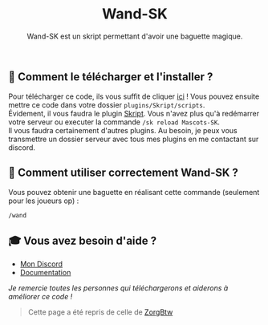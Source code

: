 <h1 align="center">Wand-SK</h1>
<p align="center">Wand-SK est un skript permettant d'avoir une baguette magique.</p><br />

## 🏹 **Comment le télécharger et l'installer ?**
Pour télécharger ce code, ils vous suffit de cliquer [ici](https://github.com/MaxouLeKangou/Wand-SK/releases/tag/v1.0.0) ! Vous pouvez ensuite mettre ce code dans votre dossier `plugins/Skript/scripts`.<br />
Évidement, il vous faudra le plugin [Skript](https://github.com/SkriptLang/Skript/releases). Vous n'avez plus qu'à redémarrer votre serveur ou executer la commande `/sk reload Mascots-SK`.<br />
Il vous faudra certainement d'autres plugins. Au besoin, je peux vous transmettre un dossier serveur avec tous mes plugins en me contactant sur discord.

## 👀 **Comment utiliser correctement Wand-SK ?**
Vous pouvez obtenir une baguette en réalisant cette commande (seulement pour les joueurs op) : <br />
```
/wand
```

## 🎓 **Vous avez besoin d'aide ?**

- [Mon Discord](https://discord.gg/8SfwgQqQxh)
- [Documentation](https://github.com/MaxouLeKangou/Wand-SK/blob/main/documentation.md)

_Je remercie toutes les personnes qui téléchargerons et aiderons à améliorer ce code !_
> Cette page a été repris de celle de [ZorgBtw](https://github.com/ZorgBtw/BungeeSK)
